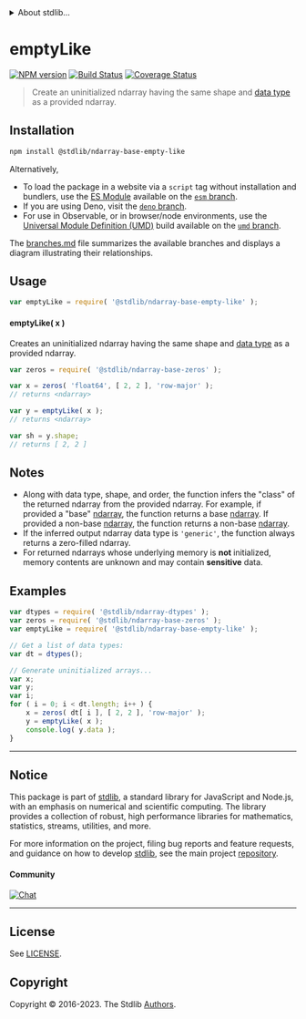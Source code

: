 <!--

@license Apache-2.0

Copyright (c) 2023 The Stdlib Authors.

Licensed under the Apache License, Version 2.0 (the "License");
you may not use this file except in compliance with the License.
You may obtain a copy of the License at

   http://www.apache.org/licenses/LICENSE-2.0

Unless required by applicable law or agreed to in writing, software
distributed under the License is distributed on an "AS IS" BASIS,
WITHOUT WARRANTIES OR CONDITIONS OF ANY KIND, either express or implied.
See the License for the specific language governing permissions and
limitations under the License.

-->


<details>
  <summary>
    About stdlib...
  </summary>
  <p>We believe in a future in which the web is a preferred environment for numerical computation. To help realize this future, we've built stdlib. stdlib is a standard library, with an emphasis on numerical and scientific computation, written in JavaScript (and C) for execution in browsers and in Node.js.</p>
  <p>The library is fully decomposable, being architected in such a way that you can swap out and mix and match APIs and functionality to cater to your exact preferences and use cases.</p>
  <p>When you use stdlib, you can be absolutely certain that you are using the most thorough, rigorous, well-written, studied, documented, tested, measured, and high-quality code out there.</p>
  <p>To join us in bringing numerical computing to the web, get started by checking us out on <a href="https://github.com/stdlib-js/stdlib">GitHub</a>, and please consider <a href="https://opencollective.com/stdlib">financially supporting stdlib</a>. We greatly appreciate your continued support!</p>
</details>

# emptyLike

[![NPM version][npm-image]][npm-url] [![Build Status][test-image]][test-url] [![Coverage Status][coverage-image]][coverage-url] <!-- [![dependencies][dependencies-image]][dependencies-url] -->

> Create an uninitialized ndarray having the same shape and [data type][@stdlib/ndarray/dtypes] as a provided ndarray.

<!-- Section to include introductory text. Make sure to keep an empty line after the intro `section` element and another before the `/section` close. -->

<section class="intro">

</section>

<!-- /.intro -->

<!-- Package usage documentation. -->

<section class="installation">

## Installation

```bash
npm install @stdlib/ndarray-base-empty-like
```

Alternatively,

-   To load the package in a website via a `script` tag without installation and bundlers, use the [ES Module][es-module] available on the [`esm` branch][esm-url].
-   If you are using Deno, visit the [`deno` branch][deno-url].
-   For use in Observable, or in browser/node environments, use the [Universal Module Definition (UMD)][umd] build available on the [`umd` branch][umd-url].

The [branches.md][branches-url] file summarizes the available branches and displays a diagram illustrating their relationships.

</section>

<section class="usage">

## Usage

```javascript
var emptyLike = require( '@stdlib/ndarray-base-empty-like' );
```

#### emptyLike( x )

Creates an uninitialized ndarray having the same shape and [data type][@stdlib/ndarray/dtypes] as a provided ndarray.

```javascript
var zeros = require( '@stdlib/ndarray-base-zeros' );

var x = zeros( 'float64', [ 2, 2 ], 'row-major' );
// returns <ndarray>

var y = emptyLike( x );
// returns <ndarray>

var sh = y.shape;
// returns [ 2, 2 ]
```

</section>

<!-- /.usage -->

<!-- Package usage notes. Make sure to keep an empty line after the `section` element and another before the `/section` close. -->

<section class="notes">

## Notes

-   Along with data type, shape, and order, the function infers the "class" of the returned ndarray from the provided ndarray. For example, if provided a "base" [ndarray][@stdlib/ndarray/base/ctor], the function returns a base [ndarray][@stdlib/ndarray/base/ctor]. If provided a non-base [ndarray][@stdlib/ndarray/ctor], the function returns a non-base [ndarray][@stdlib/ndarray/ctor].
-   If the inferred output ndarray data type is `'generic'`, the function always returns a zero-filled ndarray.
-   For returned ndarrays whose underlying memory is **not** initialized, memory contents are unknown and may contain **sensitive** data.

</section>

<!-- /.notes -->

<!-- Package usage examples. -->

<section class="examples">

## Examples

<!-- eslint no-undef: "error" -->

```javascript
var dtypes = require( '@stdlib/ndarray-dtypes' );
var zeros = require( '@stdlib/ndarray-base-zeros' );
var emptyLike = require( '@stdlib/ndarray-base-empty-like' );

// Get a list of data types:
var dt = dtypes();

// Generate uninitialized arrays...
var x;
var y;
var i;
for ( i = 0; i < dt.length; i++ ) {
    x = zeros( dt[ i ], [ 2, 2 ], 'row-major' );
    y = emptyLike( x );
    console.log( y.data );
}
```

</section>

<!-- /.examples -->

<!-- Section to include cited references. If references are included, add a horizontal rule *before* the section. Make sure to keep an empty line after the `section` element and another before the `/section` close. -->

<section class="references">

</section>

<!-- /.references -->

<!-- Section for related `stdlib` packages. Do not manually edit this section, as it is automatically populated. -->

<section class="related">

</section>

<!-- /.related -->

<!-- Section for all links. Make sure to keep an empty line after the `section` element and another before the `/section` close. -->


<section class="main-repo" >

* * *

## Notice

This package is part of [stdlib][stdlib], a standard library for JavaScript and Node.js, with an emphasis on numerical and scientific computing. The library provides a collection of robust, high performance libraries for mathematics, statistics, streams, utilities, and more.

For more information on the project, filing bug reports and feature requests, and guidance on how to develop [stdlib][stdlib], see the main project [repository][stdlib].

#### Community

[![Chat][chat-image]][chat-url]

---

## License

See [LICENSE][stdlib-license].


## Copyright

Copyright &copy; 2016-2023. The Stdlib [Authors][stdlib-authors].

</section>

<!-- /.stdlib -->

<!-- Section for all links. Make sure to keep an empty line after the `section` element and another before the `/section` close. -->

<section class="links">

[npm-image]: http://img.shields.io/npm/v/@stdlib/ndarray-base-empty-like.svg
[npm-url]: https://npmjs.org/package/@stdlib/ndarray-base-empty-like

[test-image]: https://github.com/stdlib-js/ndarray-base-empty-like/actions/workflows/test.yml/badge.svg?branch=main
[test-url]: https://github.com/stdlib-js/ndarray-base-empty-like/actions/workflows/test.yml?query=branch:main

[coverage-image]: https://img.shields.io/codecov/c/github/stdlib-js/ndarray-base-empty-like/main.svg
[coverage-url]: https://codecov.io/github/stdlib-js/ndarray-base-empty-like?branch=main

<!--

[dependencies-image]: https://img.shields.io/david/stdlib-js/ndarray-base-empty-like.svg
[dependencies-url]: https://david-dm.org/stdlib-js/ndarray-base-empty-like/main

-->

[chat-image]: https://img.shields.io/gitter/room/stdlib-js/stdlib.svg
[chat-url]: https://app.gitter.im/#/room/#stdlib-js_stdlib:gitter.im

[stdlib]: https://github.com/stdlib-js/stdlib

[stdlib-authors]: https://github.com/stdlib-js/stdlib/graphs/contributors

[umd]: https://github.com/umdjs/umd
[es-module]: https://developer.mozilla.org/en-US/docs/Web/JavaScript/Guide/Modules

[deno-url]: https://github.com/stdlib-js/ndarray-base-empty-like/tree/deno
[umd-url]: https://github.com/stdlib-js/ndarray-base-empty-like/tree/umd
[esm-url]: https://github.com/stdlib-js/ndarray-base-empty-like/tree/esm
[branches-url]: https://github.com/stdlib-js/ndarray-base-empty-like/blob/main/branches.md

[stdlib-license]: https://raw.githubusercontent.com/stdlib-js/ndarray-base-empty-like/main/LICENSE

[@stdlib/ndarray/base/ctor]: https://github.com/stdlib-js/stdlib

[@stdlib/ndarray/ctor]: https://github.com/stdlib-js/stdlib

[@stdlib/ndarray/dtypes]: https://github.com/stdlib-js/stdlib

</section>

<!-- /.links -->

